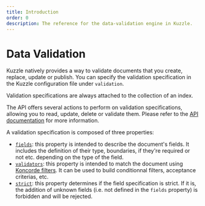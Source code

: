 ```yaml
---
title: Introduction
order: 0
description: The reference for the data-validation engine in Kuzzle.
---
```


# Data Validation

Kuzzle natively provides a way to validate documents that you create, replace, update or publish.
You can specify the validation specification in the Kuzzle configuration file under `validation`.

Validation specifications are always attached to the collection of an index.

The API offers several actions to perform on validation specifications, allowing you to read, update, delete or validate them. Please refer to the [API documentation](/core/1/api/api-reference/controller-collection/update-specifications/) for more information.

A validation specification is composed of three properties:

- [`fields`](/core/1/guide/cookbooks/datavalidation/fields/): this property is intended to describe the document's fields. It includes the definition of their type, boundaries, if they're required or not etc. depending on the type of the field.
- [`validators`](/core/1/guide/cookbooks/datavalidation/validators/): this property is intended to match the document using [Koncorde filters](/core/1/koncorde/#FIXME). It can be used to build conditionnal filters, acceptance criterias, etc.
- [`strict`](/core/1/guide/cookbooks/datavalidation/fields/#the-strict-property-default): this property determines if the field specification is strict. If it is, the addition of unknown fields (i.e. not defined in the `fields` property) is forbidden and will be rejected.
